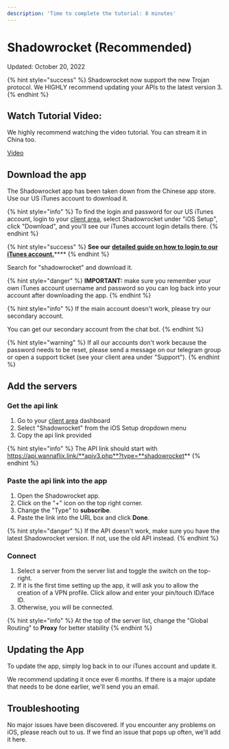 ```yaml
---
description: 'Time to complete the tutorial: 8 minutes'
---
```


# Shadowrocket (Recommended)

Updated: October 20, 2022

{% hint style="success" %}
Shadowrocket now support the new Trojan protocol. We HIGHLY recommend updating your APIs to the latest version 3.
{% endhint %}

## Watch Tutorial Video:

We highly recommend watching the video tutorial. You can stream it in China too.

[Video](https://watch.cloudflarestream.com/11c409c0fca6a7925f61e28945ff4bd1)

## Download the app

The Shadowrocket app has been taken down from the Chinese app store. Use our US iTunes account to download it.

{% hint style="info" %}
To find the login and password for our US iTunes account, login to your [client area](https://wannaflix.com/clientarea.php), select Shadowrocket under "iOS Setup", click "Download", and you'll see our iTunes account login details there.
{% endhint %}

{% hint style="success" %}
**See our** [**detailed guide on how to login to our iTunes account.**](../switching-itunes-account.md)****
{% endhint %}

Search for "shadowrocket" and download it.

{% hint style="danger" %}
**IMPORTANT:** make sure you remember your own iTunes account username and password so you can log back into your account after downloading the app.
{% endhint %}

{% hint style="info" %}
If the main account doesn't work, please try our secondary account.&#x20;

You can get our secondary account from the chat bot.
{% endhint %}

{% hint style="warning" %}
If all our accounts don't work because the password needs to be reset, please send a message on our telegram group  or open a support ticket (see your client area under "Support").
{% endhint %}

## Add the servers

### Get the api link

1. Go to your [client area](https://wannaflix.com/clientarea.php) dashboard
2. Select "Shadowrocket" from the iOS Setup dropdown menu
3. Copy the api link provided&#x20;

{% hint style="info" %}
The API link should start with https://api.wannaflix.link/**apiv3.php**?type=**shadowrocket**
{% endhint %}

### Paste the api link into the app

1. Open the Shadowrocket app.
2. Click on the "+" icon on the top right corner.
3. Change the "Type" to **subscribe**.
4. Paste the link into the URL box and click **Done**.

{% hint style="danger" %}
If the API doesn't work, make sure you have the latest Shadowrocket version. If not, use the old API instead.
{% endhint %}

### **Connect**

1. Select a server from the server list and toggle the switch on the top-right.
2. If it is the first time setting up the app, it will ask you to allow the creation of a VPN profile. Click allow and enter your pin/touch ID/face ID.
3. Otherwise, you will be connected.

{% hint style="info" %}
At the top of the server list, change the "Global Routing" to **Proxy** for better stability
{% endhint %}

## Updating the App

To update the app, simply log back in to our iTunes account and update it.&#x20;

We recommend updating it once ever 6 months. If there is a major update that needs to be done earlier, we'll send you an email.

## Troubleshooting

No major issues have been discovered. If you encounter any problems on iOS, please reach out to us. If we find an issue that pops up often, we'll add it here.
